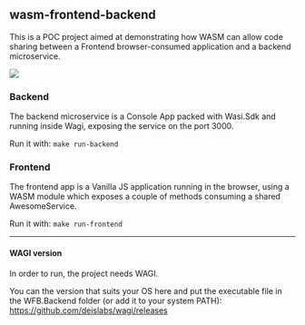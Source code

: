 ## wasm-frontend-backend
This is a POC project aimed at demonstrating how WASM can allow code sharing between a Frontend browser-consumed application and a backend microservice.

<img src="https://i.imgur.com/NktzMGj.png" />


### Backend
The backend microservice is a Console App packed with Wasi.Sdk and running inside Wagi, exposing the service on the port 3000.

Run it with:
`make run-backend`

### Frontend
The frontend app is a Vanilla JS application running in the browser, using a WASM module which exposes a couple of methods consuming a shared AwesomeService.

Run it with:
`make run-frontend`

---

#### WAGI version
In order to run, the project needs WAGI. 

You can the version that suits your OS here and put the executable file in the WFB.Backend folder (or add it to your system PATH):
https://github.com/deislabs/wagi/releases
